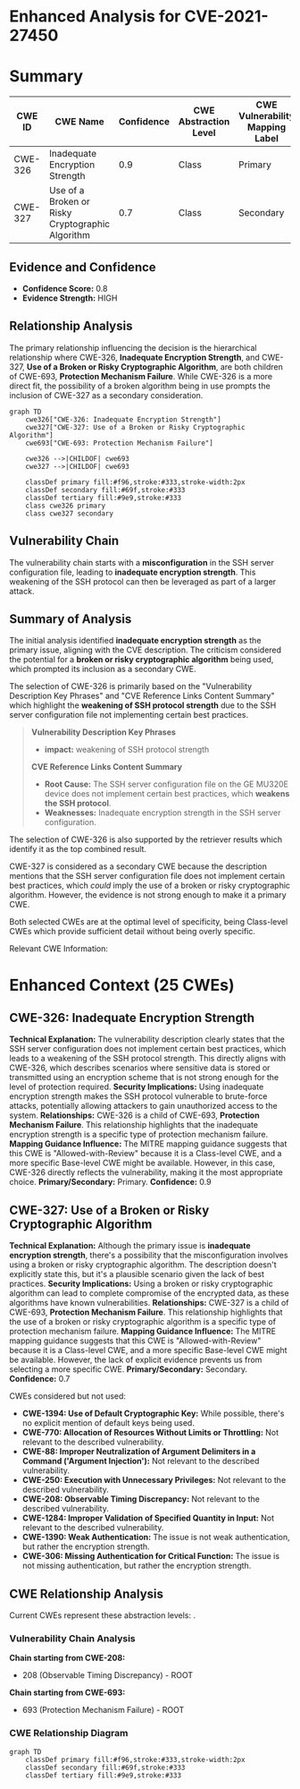 # Enhanced Analysis for CVE-2021-27450

# Summary
| CWE ID | CWE Name | Confidence | CWE Abstraction Level | CWE Vulnerability Mapping Label | CWE-Vulnerability Mapping Notes |
|---|---|---|---|---|---|
| CWE-326 | Inadequate Encryption Strength | 0.9 | Class | Primary | Allowed-with-Review |
| CWE-327 | Use of a Broken or Risky Cryptographic Algorithm | 0.7 | Class | Secondary | Allowed-with-Review |

## Evidence and Confidence

*   **Confidence Score:** 0.8
*   **Evidence Strength:** HIGH

## Relationship Analysis
The primary relationship influencing the decision is the hierarchical relationship where CWE-326, **Inadequate Encryption Strength**, and CWE-327, **Use of a Broken or Risky Cryptographic Algorithm**, are both children of CWE-693, **Protection Mechanism Failure**. While CWE-326 is a more direct fit, the possibility of a broken algorithm being in use prompts the inclusion of CWE-327 as a secondary consideration.

```mermaid
graph TD
    cwe326["CWE-326: Inadequate Encryption Strength"]
    cwe327["CWE-327: Use of a Broken or Risky Cryptographic Algorithm"]
    cwe693["CWE-693: Protection Mechanism Failure"]
    
    cwe326 -->|CHILDOF| cwe693
    cwe327 -->|CHILDOF| cwe693
    
    classDef primary fill:#f96,stroke:#333,stroke-width:2px
    classDef secondary fill:#69f,stroke:#333
    classDef tertiary fill:#9e9,stroke:#333
    class cwe326 primary
    class cwe327 secondary
```

## Vulnerability Chain
The vulnerability chain starts with a **misconfiguration** in the SSH server configuration file, leading to **inadequate encryption strength**. This weakening of the SSH protocol can then be leveraged as part of a larger attack.

## Summary of Analysis
The initial analysis identified **inadequate encryption strength** as the primary issue, aligning with the CVE description. The criticism considered the potential for a **broken or risky cryptographic algorithm** being used, which prompted its inclusion as a secondary CWE.

The selection of CWE-326 is primarily based on the "Vulnerability Description Key Phrases" and "CVE Reference Links Content Summary" which highlight the **weakening of SSH protocol strength** due to the SSH server configuration file not implementing certain best practices.

>   **Vulnerability Description Key Phrases**
>   - **impact:** weakening of SSH protocol strength
>
>   **CVE Reference Links Content Summary**
>   - **Root Cause:** The SSH server configuration file on the GE MU320E device does not implement certain best practices, which **weakens the SSH protocol**.
>   - **Weaknesses:** Inadequate encryption strength in the SSH server configuration.

The selection of CWE-326 is also supported by the retriever results which identify it as the top combined result.

CWE-327 is considered as a secondary CWE because the description mentions that the SSH server configuration file does not implement certain best practices, which *could* imply the use of a broken or risky cryptographic algorithm. However, the evidence is not strong enough to make it a primary CWE.

Both selected CWEs are at the optimal level of specificity, being Class-level CWEs which provide sufficient detail without being overly specific.

Relevant CWE Information:

# Enhanced Context (25 CWEs)

## CWE-326: Inadequate Encryption Strength
**Technical Explanation:** The vulnerability description clearly states that the SSH server configuration does not implement certain best practices, which leads to a weakening of the SSH protocol strength. This directly aligns with CWE-326, which describes scenarios where sensitive data is stored or transmitted using an encryption scheme that is not strong enough for the level of protection required.
**Security Implications:** Using inadequate encryption strength makes the SSH protocol vulnerable to brute-force attacks, potentially allowing attackers to gain unauthorized access to the system.
**Relationships:** CWE-326 is a child of CWE-693, **Protection Mechanism Failure**. This relationship highlights that the inadequate encryption strength is a specific type of protection mechanism failure.
**Mapping Guidance Influence:** The MITRE mapping guidance suggests that this CWE is "Allowed-with-Review" because it is a Class-level CWE, and a more specific Base-level CWE might be available. However, in this case, CWE-326 directly reflects the vulnerability, making it the most appropriate choice.
**Primary/Secondary:** Primary.
**Confidence:** 0.9

## CWE-327: Use of a Broken or Risky Cryptographic Algorithm
**Technical Explanation:** Although the primary issue is **inadequate encryption strength**, there's a possibility that the misconfiguration involves using a broken or risky cryptographic algorithm. The description doesn't explicitly state this, but it's a plausible scenario given the lack of best practices.
**Security Implications:** Using a broken or risky cryptographic algorithm can lead to complete compromise of the encrypted data, as these algorithms have known vulnerabilities.
**Relationships:** CWE-327 is a child of CWE-693, **Protection Mechanism Failure**. This relationship highlights that the use of a broken or risky cryptographic algorithm is a specific type of protection mechanism failure.
**Mapping Guidance Influence:** The MITRE mapping guidance suggests that this CWE is "Allowed-with-Review" because it is a Class-level CWE, and a more specific Base-level CWE might be available. However, the lack of explicit evidence prevents us from selecting a more specific CWE.
**Primary/Secondary:** Secondary.
**Confidence:** 0.7

CWEs considered but not used:

*   **CWE-1394: Use of Default Cryptographic Key:** While possible, there's no explicit mention of default keys being used.
*   **CWE-770: Allocation of Resources Without Limits or Throttling:** Not relevant to the described vulnerability.
*   **CWE-88: Improper Neutralization of Argument Delimiters in a Command ('Argument Injection'):** Not relevant to the described vulnerability.
*   **CWE-250: Execution with Unnecessary Privileges:** Not relevant to the described vulnerability.
*   **CWE-208: Observable Timing Discrepancy:** Not relevant to the described vulnerability.
*   **CWE-1284: Improper Validation of Specified Quantity in Input:** Not relevant to the described vulnerability.
*   **CWE-1390: Weak Authentication:** The issue is not weak authentication, but rather the encryption strength.
*   **CWE-306: Missing Authentication for Critical Function:** The issue is not missing authentication, but rather the encryption strength.


## CWE Relationship Analysis

Current CWEs represent these abstraction levels: .


### Vulnerability Chain Analysis

**Chain starting from CWE-208:**
- 208 (Observable Timing Discrepancy) - ROOT


**Chain starting from CWE-693:**
- 693 (Protection Mechanism Failure) - ROOT



### CWE Relationship Diagram

```mermaid
graph TD
    classDef primary fill:#f96,stroke:#333,stroke-width:2px
    classDef secondary fill:#69f,stroke:#333
    classDef tertiary fill:#9e9,stroke:#333
```